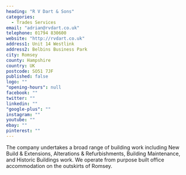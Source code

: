 ```yaml
---
heading: "R V Dart & Sons"
categories: 
  - Trades Services
email: "adrian@rvdart.co.uk"
telephone: 01794 830600
website: "http://rvdart.co.uk"
address1: Unit 14 Westlink
address2: Belbins Business Park
city: Romsey
county: Hampshire
country: UK
postcode: SO51 7JF
published: false
logo: ""
"opening-hours": null
facebook: ""
twitter: ""
linkedin: ""
"google-plus": ""
instagram: ""
youtube: ""
ebay: ""
pinterest: ""
---
```


The company undertakes a broad range of building work including New Build & Extensions, Alterations & Refurbishments, Building Maintenance, and Historic Buildings work. We operate from purpose built office accommodation on the outskirts of Romsey.
